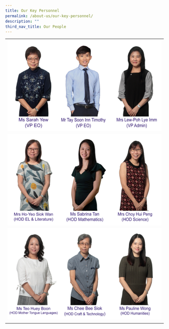 ```yaml
---
title: Our Key Personnel
permalink: /about-us/our-key-personnel/
description: ""
third_nav_title: Our People
---
```

|  | 
| -------- |
|![](/images/Keypersonnel/row100.png) |
|![](/images/Keypersonnel/row200.png)   |
|![](/images/Keypersonnel/row300.png) |
|  |